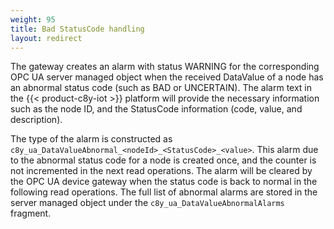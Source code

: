 ```yaml
---
weight: 95
title: Bad StatusCode handling
layout: redirect
---
```


The gateway creates an alarm with status WARNING for the corresponding OPC UA server managed object when the received DataValue of a node has an abnormal status code (such as BAD or UNCERTAIN).
The alarm text in the {{< product-c8y-iot >}} platform will provide the necessary information such as the node ID, and the StatusCode information (code, value, and description).

The type of the alarm is constructed as `c8y_ua_DataValueAbnormal_<nodeId>_<StatusCode>_<value>`. This alarm due to the abnormal status code for a node is created once,
and the counter is not incremented in the next read operations. The alarm will be cleared by the OPC UA device gateway when the status code is back to normal in the following read operations.
The full list of abnormal alarms are stored in the server managed object under the `c8y_ua_DataValueAbnormalAlarms` fragment.
